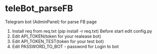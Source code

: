 # teleBot_parseFB
Telegram bot (AdminPanel) for parse FB page

1.  Install req from req.txt (pip install -r req.txt) Before start edit config.py
2.  Edit API_TOKEN(token for your realease bot)
3.  Edit API_TOKEN_TEST(token for your test bot)
4.  Edit PASSWORD_TO_BOT - password for Login to bot